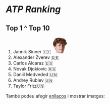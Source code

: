 # *ATP Ranking*
## Top 1 ^ Top 10

1.  Jannik Sinner 🇮🇹  <img src="../sinner.jpg" alt="" width="50" height="50" />
2.  Alexander Zverev 🇩🇪
3.  Carlos Alcaraz 🇪🇸
4.  Novak Djokiovic 🇷🇸
5.  Daniil Medveded 🇺🇳
6.  Andrey Rublev 🇺🇳
7.  Taylor Fritz🇺🇸
                           
També podeu afegir [enllaços](https://www.exemple.com) i mostrar imatges:

